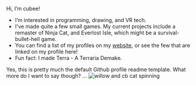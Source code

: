 Hi, I’m cubee!

- I’m interested in programming, drawing, and VR tech.
- I've made quite a few small games. My current projects include a remaster of Ninja Cat, and Everlost Isle, which might be a survival-bullet-hell game.
- You can find a list of my profiles on my [website](https://cubee.games/?rel=links), or see the few that are linked on my profile here!
- Fun fact: I made Terra - A Terraria Demake.

Yes, this is pretty much the default Github profile readme template. What more do I want to say though?
...
![willow and cb cat spinning](https://cubee.games/img/loadingwheel.gif "Willow and CB spinning gif")


<!---
cubee-cb/cubee-cb is a special repository because its `README.md` (this file) appears on your GitHub profile.
You can click the Preview link to take a look at your changes.
--->
